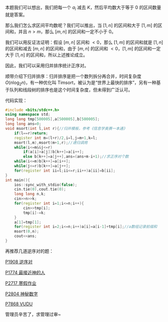 本题我们可以想出，我们把每一个 $a_i$ 减去 $K$，然后平均数大于等于 $0$ 的区间数量就是答案。

那么我们怎么求区间平均数呢？我们可以推出，当 $[1,n]$ 的区间和大于 $[1,m]$ 的区间和，并且 $n>m$，那么 $[m,n]$ 的区间和一定不小于 $0$。

我们可以用反证法证明：假设 $[m,n]$ 区间和 $<0$，那么 $[1,m]$ 的区间和就是 $[1,n]$ 的区间和减去 $[m,n]$ 的区间和，由于 $[m,n]$ 的区间和 $<0$，$[1,m]$ 的区间和一定大于 $[1,n]$ 的区间和，所以上述推论成立。

因此，我们可以采用归并排序统计正序对。

顺带介绍下归并排序：归并排序是把一个数列拆分再合并，时间复杂度 $O(n\log_2n)$，有一种优化叫 Timsort，被认为是“世界上最快的排序”，另有一种基于队列和线段树的排序也是这个时间复杂度，但未得到广泛认可。

代码实现：

```cpp
#include <bits/stdc++.h>
using namespace std;
long long tmp[500005],a[500005],b[500005];
long long ans=0;
void msort(int l,int r){//归并模板，参考《信息学奥赛一本通》
	if(l==r)return;
	register int m=(l+r)/2,i=l,j=m+1,k=l;
	msort(l,m),msort(m+1,r);//递归调用
	while(i<=m&&j<=r)
		if(a[i]>a[j])b[k++]=a[i++];
		else b[k++]=a[j++],ans=(ans+m-i+1);//求正序对个数
	while(i<=m)b[k++]=a[i++];
	while(j<=r)b[k++]=a[j++];
	for(register int ii=l;ii<=r;ii++)a[ii]=b[ii];
}
int main(){
    ios::sync_with_stdio(false);
	cin.tie(0),cout.tie(0);
	long long n,k;
	cin>>n>>k;
	for(register int i=1;i<=n;i++){
		cin>>tmp[i];
		tmp[i]-=k;
	}
	a[1]=tmp[1];
	for(register int i=2;i<=n;i++)a[i]=a[i-1]+tmp[i];//a数组记录前缀和
	msort(0,n);
	cout<<ans;
}
```

再推荐几道逆序对的题：

[P1908 逆序对](https://www.luogu.com.cn/problem/P1908)

[P1774 最接近神的人](https://www.luogu.com.cn/problem/P1774)

[P2717 寒假作业](https://www.luogu.com.cn/problem/P2717)

[P2804 神秘数字](https://www.luogu.com.cn/problem/P2804)

[P7868 VUDU](https://www.luogu.com.cn/problem/P7868)

管理员辛苦了，求管理过审~